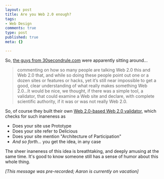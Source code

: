 ```yaml
--- 
layout: post
title: Are you Web 2.0 enough?
tags: 
- Web Design
comments: true
type: post
published: true
meta: {}

---
```

So, <a href="http://30secondrule.com/">the guys from 30secondrule.com</a> were apparently sitting around...
  <blockquote>commenting on how so many people are talking Web 2.0 this and Web 2.0 that, and while so doing these people point out one or a dozen sites or features or hacks, yet it’s still near impossible to get a good, clear understanding of what really makes something Web 2.0...It would be nice, we thought, if there was a simple tool, a validator, that could examine a Web site and declare, with complete scientific authority, if it was or was not really Web 2.0.</blockquote>

  So, of course they built their own <a href="http://web2.0validator.com/">Web 2.0-based Web 2.0 validator</a>, which checks for such inaneness as
  <ul>
  <li>Does your site use Prototype</li>
  <li>Does your site refer to Delicious</li>
  <li>Does your site mention "Architecture of Participation"</li>
  <li><em>And so forth...</em> you get the idea, in any case</li>
  </ul>

  The sheer inaneness of this idea is breathtaking, and deeply amusing at the same time. It's good to know someone still has a sense of humor about this whole thing.

  <em>[This message was pre-recorded; Aaron is currently on vacation]</em>
